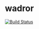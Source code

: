 # wadror

[![Build Status](https://travis-ci.org/snuarrow/wadror.png)](https://travis-ci.org/snuarrow/wadror)
